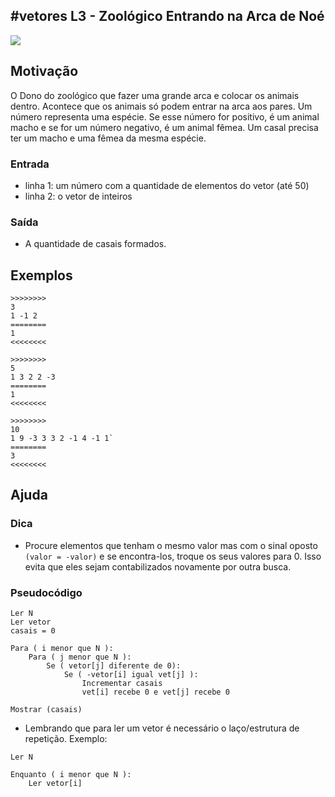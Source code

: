 ## #vetores L3 - Zoológico Entrando na Arca de Noé


![](https://raw.githubusercontent.com/qxcodefup/moodle/master/base/087/__capa.jpg)

## Motivação

O Dono do zoológico que fazer uma grande arca e colocar os animais dentro. Acontece que os animais só podem entrar na arca aos pares. Um número representa uma espécie. Se esse número for positivo, é um animal macho e se for um número negativo, é um animal fêmea. Um casal precisa ter um macho e uma fêmea da mesma espécie.

### Entrada

*   linha 1: um número com a quantidade de elementos do vetor (até 50)
*   linha 2: o vetor de inteiros

### Saída

*   A quantidade de casais formados.

## Exemplos

```
>>>>>>>>
3
1 -1 2
========
1
<<<<<<<<

>>>>>>>>
5
1 3 2 2 -3
========
1
<<<<<<<<

>>>>>>>>
10
1 9 -3 3 3 2 -1 4 -1 1`
========
3
<<<<<<<<
```

## Ajuda

### Dica
- Procure elementos que tenham o mesmo valor mas com o sinal oposto `(valor = -valor)` e se encontra-los, troque os seus valores para 0. Isso evita que eles sejam contabilizados novamente por outra busca.


### Pseudocódigo
```
Ler N
Ler vetor
casais = 0

Para ( i menor que N ):
    Para ( j menor que N ):
        Se ( vetor[j] diferente de 0):
            Se ( -vetor[i] igual vet[j] ):
                Incrementar casais
                vet[i] recebe 0 e vet[j] recebe 0

Mostrar (casais)
```

- Lembrando que para ler um vetor é necessário o laço/estrutura de repetição. Exemplo:
```
Ler N

Enquanto ( i menor que N ):
    Ler vetor[i]
```
#
